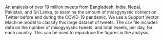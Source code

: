 An analysis of over 19 million tweets from Bangladesh, India, Nepal, Pakistan, and Sri Lanka, to examine the amount of miosgynystic content on Twitter before and during the COVID-19 pandemic. We use a Support Vector Machine model to classify this large dataset of tweets.
The csv file includes data on the number of misogynystic tweets, and total tweets, per day, for each country. This can be used to reproduce the figures in the analysis.
